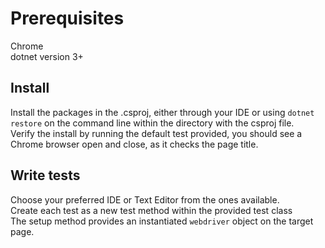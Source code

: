 ﻿# Prerequisites 

Chrome<br>
dotnet version 3+

## Install
Install the packages in the .csproj, either through your IDE or using ```dotnet restore``` on the command line within the directory with the csproj file.
<br>Verify the install by running the default test provided, you should see a Chrome browser open and close, as it checks the page title.

## Write tests
Choose your preferred IDE or Text Editor from the ones available.
<br>Create each test as a new test method within the provided test class
<br>The setup method provides an instantiated `webdriver` object on the target page.